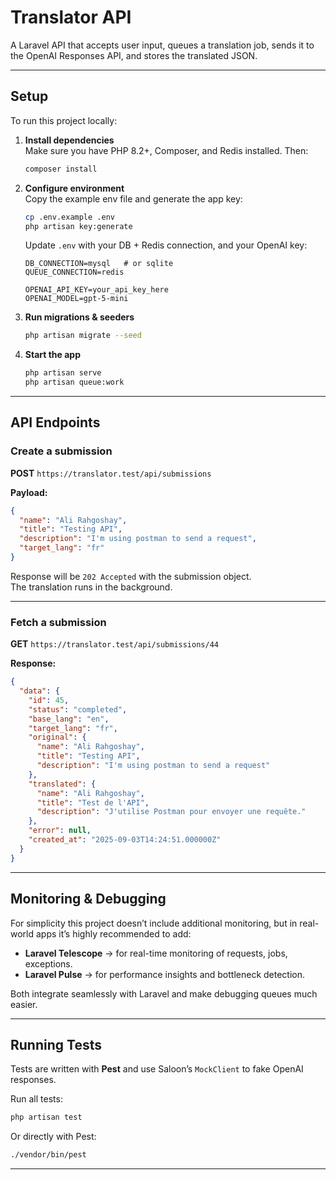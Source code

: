 # Translator API

A Laravel API that accepts user input, queues a translation job, sends it to the OpenAI Responses API, and stores the translated JSON.

---

## Setup

To run this project locally:

1. **Install dependencies**  
   Make sure you have PHP 8.2+, Composer, and Redis installed. Then:

   ```bash
   composer install
   ```

2. **Configure environment**  
   Copy the example env file and generate the app key:

   ```bash
   cp .env.example .env
   php artisan key:generate
   ```

   Update `.env` with your DB + Redis connection, and your OpenAI key:

   ```dotenv
   DB_CONNECTION=mysql   # or sqlite
   QUEUE_CONNECTION=redis

   OPENAI_API_KEY=your_api_key_here
   OPENAI_MODEL=gpt-5-mini
   ```

3. **Run migrations & seeders**

   ```bash
   php artisan migrate --seed
   ```

4. **Start the app**

   ```bash
   php artisan serve
   php artisan queue:work
   ```

---

## API Endpoints

### Create a submission

**POST** `https://translator.test/api/submissions`

**Payload:**

```json
{
  "name": "Ali Rahgoshay",
  "title": "Testing API",
  "description": "I'm using postman to send a request",
  "target_lang": "fr"
}
```

Response will be `202 Accepted` with the submission object.  
The translation runs in the background.

---

### Fetch a submission

**GET** `https://translator.test/api/submissions/44`

**Response:**

```json
{
  "data": {
    "id": 45,
    "status": "completed",
    "base_lang": "en",
    "target_lang": "fr",
    "original": {
      "name": "Ali Rahgoshay",
      "title": "Testing API",
      "description": "I'm using postman to send a request"
    },
    "translated": {
      "name": "Ali Rahgoshay",
      "title": "Test de l'API",
      "description": "J'utilise Postman pour envoyer une requête."
    },
    "error": null,
    "created_at": "2025-09-03T14:24:51.000000Z"
  }
}
```

---

## Monitoring & Debugging

For simplicity this project doesn’t include additional monitoring, but in real-world apps it’s highly recommended to add:

- **Laravel Telescope** → for real-time monitoring of requests, jobs, exceptions.
- **Laravel Pulse** → for performance insights and bottleneck detection.

Both integrate seamlessly with Laravel and make debugging queues much easier.

---

## Running Tests

Tests are written with **Pest** and use Saloon’s `MockClient` to fake OpenAI responses.

Run all tests:

```bash
php artisan test
```

Or directly with Pest:

```bash
./vendor/bin/pest
```

---
